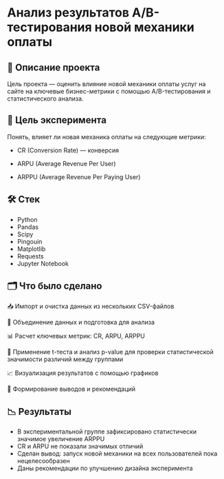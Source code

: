 # Анализ результатов A/B-тестирования новой механики оплаты
## 📌 Описание проекта

Цель проекта — оценить влияние новой механики оплаты услуг на сайте на ключевые бизнес-метрики с помощью A/B-тестирования и статистического анализа.

## 🧪 Цель эксперимента

Понять, влияет ли новая механика оплаты на следующие метрики:

* CR (Conversion Rate) — конверсия 

* ARPU (Average Revenue Per User)

* ARPPU (Average Revenue Per Paying User)

## 🛠 Стек 
* Python
* Pandas
* Scipy
* Pingouin
* Matplotlib
* Requests
* Jupyter Notebook

## 🗂 Что было сделано
📥 Импорт и очистка данных из нескольких CSV-файлов

🔗 Объединение данных и подготовка для анализа

📊 Расчет ключевых метрик: CR, ARPU, ARPPU

🧠 Применение t-теста и анализ p-value для проверки статистической значимости различий между группами

📈 Визуализация результатов с помощью графиков

📎 Формирование выводов и рекомендаций

## 📉 Результаты
* В экспериментальной группе зафиксировано статистически значимое увеличение ARPPU
* CR и ARPU не показали значимых отличий
* Сделан вывод: запуск новой механики на всех пользователей пока нецелесообразен
* Даны рекомендации по улучшению дизайна эксперимента
